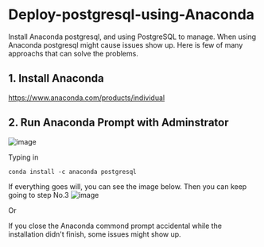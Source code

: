 # Deploy-postgresql-using-Anaconda
Install Anaconda postgresql, and using PostgreSQL to manage.
When using Anaconda postgresql might cause issues show up. Here is few of many approachs that can solve the problems.
## 1. Install Anaconda
https://www.anaconda.com/products/individual
## 2. Run Anaconda Prompt with Adminstrator
![image](https://user-images.githubusercontent.com/78173335/128711696-59b3e5f5-568f-4b9c-a3cc-b977b3d339a7.png)

Typing in
```
conda install -c anaconda postgresql
```
If everything goes will, you can see the image below. Then you can keep going to step No.3
![image](https://user-images.githubusercontent.com/78173335/128713755-ab56befe-e7ef-4090-ac9f-fca26d7198cf.png)

Or

If you close the Anaconda commond prompt accidental while the installation didn't finish, some issues might show up.
